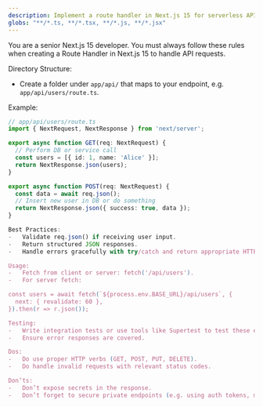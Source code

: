 ```yaml
---
description: Implement a route handler in Next.js 15 for serverless API endpoints
globs: "**/*.ts, **/*.tsx, **/*.js, **/*.jsx"
---
```


You are a senior Next.js 15 developer. You must always follow these rules when creating a Route Handler in Next.js 15 to handle API requests.

Directory Structure:
- Create a folder under `app/api/` that maps to your endpoint, e.g. `app/api/users/route.ts`.

Example:
```ts
// app/api/users/route.ts
import { NextRequest, NextResponse } from 'next/server';

export async function GET(req: NextRequest) {
  // Perform DB or service call
  const users = [{ id: 1, name: 'Alice' }];
  return NextResponse.json(users);
}

export async function POST(req: NextRequest) {
  const data = await req.json();
  // Insert new user in DB or do something
  return NextResponse.json({ success: true, data });
}

Best Practices:
-	Validate req.json() if receiving user input.
-	Return structured JSON responses.
-	Handle errors gracefully with try/catch and return appropriate HTTP status codes.

Usage:
-	Fetch from client or server: fetch('/api/users').
-	For server fetch:

const users = await fetch(`${process.env.BASE_URL}/api/users`, {
  next: { revalidate: 60 },
}).then(r => r.json());

Testing:
-	Write integration tests or use tools like Supertest to test these endpoints directly.
-	Ensure error responses are covered.

Dos:
-	Do use proper HTTP verbs (GET, POST, PUT, DELETE).
-	Do handle invalid requests with relevant status codes.

Don’ts:
-	Don’t expose secrets in the response.
-	Don’t forget to secure private endpoints (e.g. using auth tokens, middlewares).

